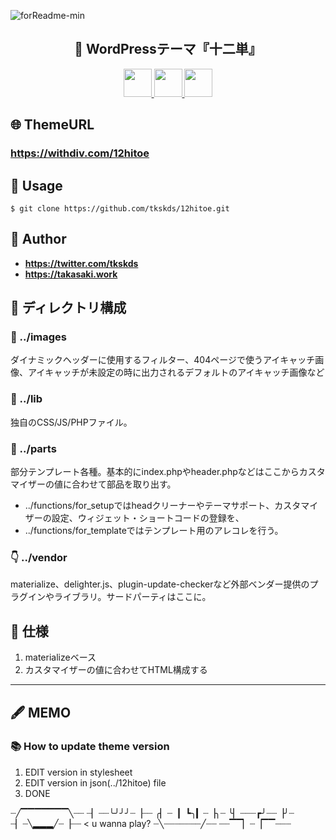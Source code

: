 ![forReadme-min](https://user-images.githubusercontent.com/48539551/72215889-cebd5780-355c-11ea-9ae0-d8e3996f27d9.png)

<h2 align="center">👘 WordPressテーマ『十二単』</h2>

<p align="center">
  <a href="https://ja.wordpress.com/">
    <img src="https://user-images.githubusercontent.com/48539551/72215971-f6f98600-355d-11ea-9e01-4b32e99e86f7.png" height="45px;">
  </a>
  <a href="https://www.php.net/">
    <img src="https://user-images.githubusercontent.com/48539551/72216138-80aa5300-3560-11ea-97ca-20ee6ea2e24e.png" width="45px;">
  </a>
  <a href="https://materializecss.com/">
    <img src="https://user-images.githubusercontent.com/48539551/72215994-4dff5b00-355e-11ea-82d5-08b4f3bbe801.png" height="45px;">
  </a>
</p>

## 🌐 ThemeURL

### **https://withdiv.com/12hitoe**

## 💬 Usage

`$ git clone https://github.com/tkskds/12hitoe.git`

## 👀 Author

- **https://twitter.com/tkskds**
- **https://takasaki.work**

## 📂 ディレクトリ構成

### 📸 ../images

ダイナミックヘッダーに使用するフィルター、404ページで使うアイキャッチ画像、アイキャッチが未設定の時に出力されるデフォルトのアイキャッチ画像など

### 📖 ../lib

独自のCSS/JS/PHPファイル。

### 🧩 ../parts

部分テンプレート各種。基本的にindex.phpやheader.phpなどはここからカスタマイザーの値に合わせて部品を取り出す。

- ../functions/for_setupではheadクリーナーやテーマサポート、カスタマイザーの設定、ウィジェット・ショートコードの登録を、
- ../functions/for_templateではテンプレート用のアレコレを行う。

### 👇 ../vendor

materialize、delighter.js、plugin-update-checkerなど外部ベンダー提供のプラグインやライブラリ。サードパーティはここに。

## 📖 仕様

1. materializeベース
2. カスタマイザーの値に合わせてHTML構成する

---------

## 🖋 MEMO

### 📚 How to update theme version

1. EDIT version in stylesheet
2. EDIT version in json(../12hitoe) file
3. DONE

┈╱▔▔▔▔▔▔▔╲┈┈
┈▏┈┈╰╯╯╯┈▕┈┈
╭▏┈▕▏┗╮▎┈▕╮┈
╰▏┈┈┈┏╯┈┈▕╯┈
┈▏┈╲▂▂▂╱┈▕┈┈  < u wanna play?
┈╲┈┈┈┈┈┈┈╱┈┈
┈┈▔▔▏┈▕▔▔┈┈┈
